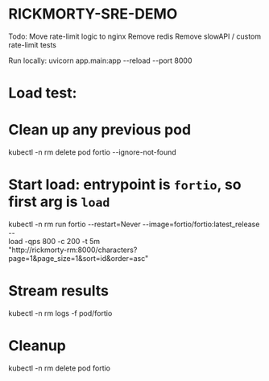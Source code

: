 # RICKMORTY-SRE-DEMO


Todo:
Move rate-limit logic to nginx
Remove redis 
Remove slowAPI / custom rate-limit tests



Run locally: uvicorn app.main:app --reload --port 8000




# Load test:
# Clean up any previous pod
kubectl -n rm delete pod fortio --ignore-not-found

# Start load: entrypoint is `fortio`, so first arg is `load`
kubectl -n rm run fortio --restart=Never --image=fortio/fortio:latest_release -- \
  load -qps 800 -c 200 -t 5m \
  "http://rickmorty-rm:8000/characters?page=1&page_size=1&sort=id&order=asc"

# Stream results
kubectl -n rm logs -f pod/fortio

# Cleanup
kubectl -n rm delete pod fortio